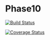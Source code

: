 # Phase10

[![Build Status](https://app.travis-ci.com/Pommesfan/Phase10.svg?branch=Task6)](https://app.travis-ci.com/Pommesfan/Phase10)

[![Coverage Status](https://coveralls.io/repos/github/Pommesfan/Phase10/badge.svg?branch=main)](https://coveralls.io/github/Pommesfan/Phase10?branch=main)
